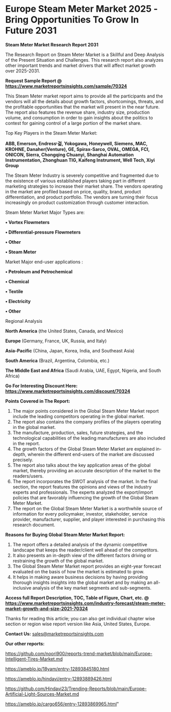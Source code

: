 # Europe Steam Meter Market 2025 -Bring Opportunities To Grow In Future 2031

<strong>Steam Meter Market Research Report 2031</strong>

The Research Report on Steam Meter Market is a Skillful and Deep Analysis of the Present Situation and Challenges. This research report also analyzes other important trends and market drivers that will affect market growth over 2025-2031.

<strong>Request Sample Report @ <a href=https://www.marketreportsinsights.com/sample/70324>https://www.marketreportsinsights.com/sample/70324</a></strong>

This Steam Meter market report aims to provide all the participants and the vendors will all the details about growth factors, shortcomings, threats, and the profitable opportunities that the market will present in the near future. The report also features the revenue share, industry size, production volume, and consumption in order to gain insights about the politics to contest for gaining control of a large portion of the market share.

Top Key Players in the Steam Meter Market:

<strong>ABB, Emerson, Endressᶫ걺, Yokogawa, Honeywell, Siemens, MAC, KROHNE, Danaher(Venture), GE, Spirax-Sarco, OVAL, OMEGA, FCI, ONICON, Sierra, Chongqing Chuanyi, Shanghai Automation Instrumentation, Zhonghuan TIG, Kaifeng Instrument, Well Tech, Xiyi Group</strong>

The Steam Meter Industry is severely competitive and fragmented due to the existence of various established players taking part in different marketing strategies to increase their market share. The vendors operating in the market are profiled based on price, quality, brand, product differentiation, and product portfolio. The vendors are turning their focus increasingly on product customization through customer interaction.

Steam Meter Market Major Types are:

<strong>• Vortex Flowmeters

• Differential-pressure Flowmeters

• Other

• Steam Meter</strong>

Market Major end-user applications :

<strong>• Petroleum and Petrochemical

• Chemical

• Textile

• Electricity

• Other</strong>

Regional Analysis

</u><strong><b>North America</b></strong> (the United States, Canada, and Mexico)

<strong><b>Europe </b></strong>(Germany, France, UK, Russia, and Italy)

<strong><b>Asia-Pacific</b></strong> (China, Japan, Korea, India, and Southeast Asia)

<strong><b>South America</b></strong> (Brazil, Argentina, Colombia, etc.)

<strong><b>The Middle East and Africa</b></strong> (Saudi Arabia, UAE, Egypt, Nigeria, and South Africa)

<strong>Go For Interesting Discount Here: <a href=https://www.marketreportsinsights.com/discount/70324>https://www.marketreportsinsights.com/discount/70324</a></strong>

<strong>Points Covered in The Report:</strong>
<ol>
  <li>The major points considered in the Global Steam Meter Market report include the leading competitors operating in the global market.</li>
  <li>The report also contains the company profiles of the players operating in the global market.</li>
  <li>The manufacture, production, sales, future strategies, and the technological capabilities of the leading manufacturers are also included in the report.</li>
  <li>The growth factors of the Global Steam Meter Market are explained in-depth, wherein the different end-users of the market are discussed precisely.</li>
  <li>The report also talks about the key application areas of the global market, thereby providing an accurate description of the market to the readers/users.</li>
  <li>The report incorporates the SWOT analysis of the market. In the final section, the report features the opinions and views of the industry experts and professionals. The experts analyzed the export/import policies that are favorably influencing the growth of the Global Steam Meter Market.</li>
  <li>The report on the Global Steam Meter Market is a worthwhile source of information for every policymaker, investor, stakeholder, service provider, manufacturer, supplier, and player interested in purchasing this research document.</li>
</ol>
<strong>Reasons for Buying Global Steam Meter Market Report:</strong>

<ol>
  <li>The report offers a detailed analysis of the dynamic competitive landscape that keeps the reader/client well ahead of the competitors.</li>
  <li>It also presents an in-depth view of the different factors driving or restraining the growth of the global market.</li>
  <li>The Global Steam Meter Market report provides an eight-year forecast evaluated on the basis of how the market is estimated to grow.</li>
  <li>It helps in making aware business decisions by having providing thorough insights insights into the global market and by making an all-inclusive analysis of the key market segments and sub-segments.</li>
</ol>
<strong>Access full Report Description, TOC, Table of Figure, Chart, etc. @ <a href=https://www.marketreportsinsights.com/industry-forecast/steam-meter-market-growth-and-size-2021-70324>https://www.marketreportsinsights.com/industry-forecast/steam-meter-market-growth-and-size-2021-70324</a></strong>


Thanks for reading this article; you can also get individual chapter wise section or region wise report version like Asia, United States, Europe.

<strong>Contact Us:</strong>
sales@marketreportsinsights.com

<strong>Our other reports:</strong>

<a href=https://github.com/noori900/reports-trend-market/blob/main/Europe-Intelligent-Tires-Market.md>https://github.com/noori900/reports-trend-market/blob/main/Europe-Intelligent-Tires-Market.md</a>

<a href=https://ameblo.jp/18yam/entry-12893845180.html>https://ameblo.jp/18yam/entry-12893845180.html</a>

<a href=https://ameblo.jp/hindavi/entry-12893889426.html>https://ameblo.jp/hindavi/entry-12893889426.html</a>

<a href=https://github.com/Hindavi23/Trending-Reports/blob/main/Europe-Artificial-Light-Sources-Market.md>https://github.com/Hindavi23/Trending-Reports/blob/main/Europe-Artificial-Light-Sources-Market.md</a>

<a href=https://ameblo.jp/cargo656/entry-12893869965.html>https://ameblo.jp/cargo656/entry-12893869965.html</a>"
